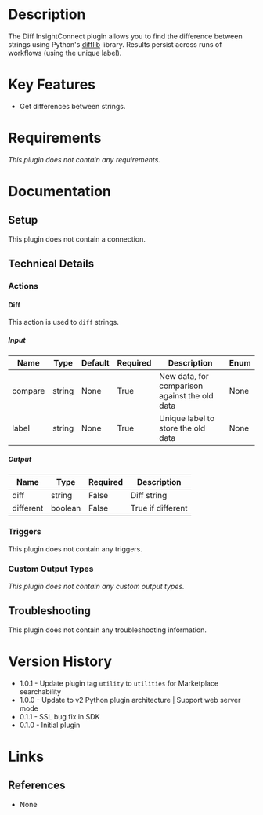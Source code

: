 # Description

The Diff InsightConnect plugin allows you to find the difference between strings using Python's [difflib](https://docs.python.org/3/library/difflib.html) library.
Results persist across runs of workflows (using the unique label).

# Key Features

* Get differences between strings.

# Requirements

_This plugin does not contain any requirements._

# Documentation

## Setup

This plugin does not contain a connection.

## Technical Details

### Actions

#### Diff

This action is used to `diff` strings.

##### Input

|Name|Type|Default|Required|Description|Enum|
|----|----|-------|--------|-----------|----|
|compare|string|None|True|New data, for comparison against the old data|None|
|label|string|None|True|Unique label to store the old data|None|

##### Output

|Name|Type|Required|Description|
|----|----|--------|-----------|
|diff|string|False|Diff string|
|different|boolean|False|True if different|

### Triggers

This plugin does not contain any triggers.

### Custom Output Types

_This plugin does not contain any custom output types._

## Troubleshooting

This plugin does not contain any troubleshooting information.

# Version History

* 1.0.1 - Update plugin tag `utility` to `utilities` for Marketplace searchability
* 1.0.0 - Update to v2 Python plugin architecture | Support web server mode
* 0.1.1 - SSL bug fix in SDK
* 0.1.0 - Initial plugin

# Links

## References

* None

